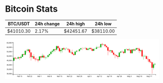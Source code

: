 # Bitcoin Stats

BTC/USDT|24h change|24h high|24h low|
|---|---|---|---|
|$41010.30|2.17%|$42451.67|$38110.00|

<img src="./chart.svg">
